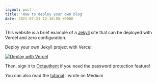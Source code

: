 ```yaml
---
layout: post
title: 'How to deploy your own blog'
date: 2021-07-21 12:10:00 +0000
---
```


This website is a brief example of a [Jekyll](https://jekyllrb.com/) site that can be deployed with Vercel and zero configuration.

Deploy your own Jekyll project with Vercel:

[![Deploy with Vercel](https://vercel.com/button)](https://vercel.com/import/project?template=https://github.com/vercel/vercel/tree/main/examples/jekyll)

Then, sign it to [Octauthent](https://octauthent.com) if you need the password protection feature!

You can also read the [tutorial](https://octauthent.medium.com/password-protect-your-vercel-site-with-octauthent-1f79e37b1d91) I wrote on Medium
